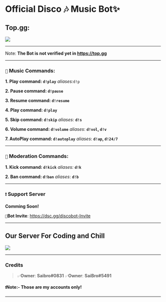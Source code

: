 # Official Disco 🎶 Music Bot✨


## Top.gg:

 <a href="https://top.gg/bot/892461981913727078">
  <img src="https://top.gg/api/widget/892461981913727078.svg">
</a>

-----------

Note: **The Bot is not verified yet in https://top.gg**

----
### `🎼` Music Commands: 

__1. Play command:  `d!play`__ _aliases:_`d!p`

__2. Pause command:  `d!pause`__

__3. Resume command:  `d!resume`__

__4. Play command:  `d!play`__

__5. Skip command:  `d!skip`__ *aliases:* __`d!s`__

__6. Volume command:  `d!volume`__ *aliases*: __`d!vol`, `d!v`__

__7. AutoPlay command: `d!autoplay`__ *aliases*: __`d!ap`, `d!24/7`__

-----------------------------------

### `📙` Moderation Commands:

__1. Kick command:  `d!kick`__ *aliases:* __`d!k`__

__2. Ban command:  `d!ban`__ *aliases*: __`d!b`__

-------------------------

### ```❗``` Support Server

__Comming Soon!__

`🔰`**Bot Invite**: https://dsc.gg/discobot-Invite

----

## Our Server For Coding and Chill


<a href="https://discord.gg/VYaPuyG8S4"><img src="https://cdn.discordapp.com/attachments/882514954677260348/900066310132744202/unknown.png"></a>

--------------------

### Credits

> `✅`**Owner**:  **Saibro#0831**
> `✅`**Owner**: **SaiBro#5491**

#### `❗`Note:- Those are my accounts only!

---------------------------------
